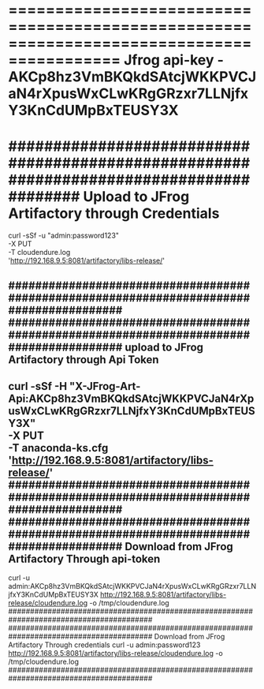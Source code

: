 ==========================================================================================
Jfrog api-key - AKCp8hz3VmBKQkdSAtcjWKKPVCJaN4rXpusWxCLwKRgGRzxr7LLNjfxY3KnCdUMpBxTEUSY3X
==========================================================================================
#########################################################################################
Upload to JFrog Artifactory through Credentials
===============================================
curl -sSf -u "admin:password123" \
       -X PUT \
       -T cloudendure.log \
       'http://192.168.9.5:8081/artifactory/libs-release/'

#########################################################################################
#########################################################################################
upload to JFrog Artifactory through Api Token
---------------------------------------------
curl -sSf -H "X-JFrog-Art-Api:AKCp8hz3VmBKQkdSAtcjWKKPVCJaN4rXpusWxCLwKRgGRzxr7LLNjfxY3KnCdUMpBxTEUSY3X" \
       -X PUT \
       -T anaconda-ks.cfg \
       'http://192.168.9.5:8081/artifactory/libs-release/'
#########################################################################################
#########################################################################################
Download from JFrog Artifactory Through api-token
-------------------------------
curl -u admin:AKCp8hz3VmBKQkdSAtcjWKKPVCJaN4rXpusWxCLwKRgGRzxr7LLNjfxY3KnCdUMpBxTEUSY3X http://192.168.9.5:8081/artifactory/libs-release/cloudendure.log -o /tmp/cloudendure.log
#########################################################################################
#########################################################################################
Download from JFrog Artifactory Through credentials
curl -u admin:password123 http://192.168.9.5:8081/artifactory/libs-release/cloudendure.log -o /tmp/cloudendure.log
#########################################################################################
